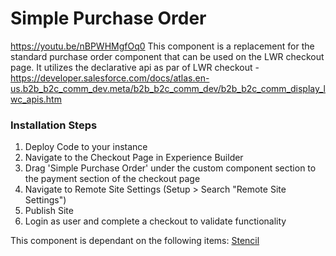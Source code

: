 # Simple Purchase Order

https://youtu.be/nBPWHMgfOq0
This component is a replacement for the standard purchase order component that can be used on the LWR checkout page.
It utilizes the declarative api as par of LWR checkout - https://developer.salesforce.com/docs/atlas.en-us.b2b_b2c_comm_dev.meta/b2b_b2c_comm_dev/b2b_b2c_comm_display_lwc_apis.htm 

### Installation Steps
1. Deploy Code to your instance
2. Navigate to the Checkout Page in Experience Builder
3. Drag 'Simple Purchase Order' under the custom component section to the payment section of the checkout page
4. Navigate to Remote Site Settings (Setup > Search "Remote Site Settings")
5. Publish Site
6. Login as user and complete a checkout to validate functionality

This component is dependant on the following items:
[Stencil](/common/lwc/stencil/)